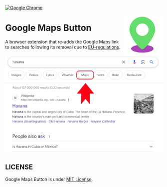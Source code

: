[![Google Chrome](https://img.shields.io/chrome-web-store/v/lgjpodcefhkcimjlidbebbjnjafhjcfm?label=Install&logo=Google%20Chrome)](https://chrome.google.com/webstore/detail/google-maps-button/lgjpodcefhkcimjlidbebbjnjafhjcfm)

<img src="https://github.com/AminoffZ/google-maps-button/blob/main/public/assets/images/icon128.png?raw=true" align="right" width="128" height="128" title="google-maps-button-icon">

# Google Maps Button

A browser extension that re-adds the Google Maps link to searches following its removal due to [EU-regulations](https://digital-markets-act.ec.europa.eu/index_en).

<img src="https://github.com/AminoffZ/google-maps-button/blob/main/assets/promo_640x400.jpg?raw=true" title="google-maps-button-promo">

## LICENSE

Google Maps Button is under [MIT License](https://github.com/AminoffZ/google-maps-button/blob/main/LICENSE).
